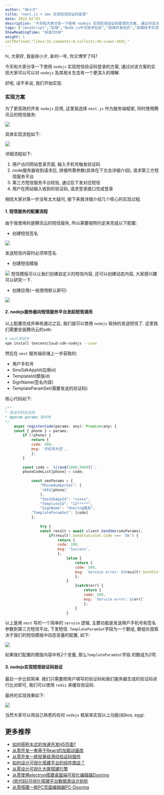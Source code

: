 ```yaml
---
author: "徐小夕"
title: "nest.js + sms 实现短信验证码登录"
date: 2022-02-03
description: "今天和大家分享一下使用 nodejs 实现短信验证码登录的方案, 通过对该方案的实现大家可以可以对 nodejs 及其相关生态有一个更深入的"
tags: ["JavaScript","后端","Node.js中文技术社区","前端开发社区","前端技术交流","前端框架教程","JavaScript 学习资源","CSS 技巧与最佳实践","HTML5 最新动态","前端工程师职业发展","开源前端项目","前端技术趋势"]
ShowReadingTime: "阅读3分钟"
weight: 1
selfDefined:"likes:33,comments:0,collects:49,views:4691,"
---
```

hi, 大家好, 我是徐小夕, 新的一年, 你又博学了吗?

今天和大家分享一下使用 `nodejs` 实现短信验证码登录的方案, 通过对该方案的实现大家可以可以对 `nodejs` 及其相关生态有一个更深入的理解.

好啦, 话不多说, 我们开始实现.

### 实现方案

为了更高效的开发 `nodejs` 应用, 这里我选择 `nest.js` 作为服务端框架, 同时使用腾讯云的短信服务:

![](/images/jueJin/61b2f59f22dc440.png)

具体实现流程如下:

![](/images/jueJin/f44ae05fed0d415.png)

详细流程如下:

1.  用户访问网站登录页面, 输入手机号触发验证码
2.  node服务器收到请求后, 拼接所需参数(具体在下文会详细介绍), 请求第三方短信服务平台
3.  第三方短信服务平台校验, 通过后下发对应短信
4.  用户在网站输入收到的验证码, 请求登录接口完成登录

相信大家对第一步没有太大疑问, 接下来我详细介绍几个核心的实现过程.

#### 1\. 短信服务的配置流程

由于我使用的是腾讯云的短信服务, 所以需要按照约定来完成以下配置:

*   创建短信签名

![](/images/jueJin/70825e369c38467.png)

发送短信内容时必须带签名.

*   创建短信模版

![](/images/jueJin/5a9cd49c1d38407.png) 短信模版可以让我们创建自定义的短信内容, 还可以创建动态内容, 大家感兴趣可以研究一下.

*   创建应用(一般使用默认即可)

![](/images/jueJin/250cebb9ac3e4d2.png)

#### 2\. nodejs服务器向短信服务平台发起短信调用

以上配置完成并审核通过之后, 我们就可以使用 `nodejs` 愉快的发送短信了. 这里我们需要安装腾讯云的sdk:

```bash
# nest项目中
npm install tencentcloud-sdk-nodejs --save
```

然后在 `nest` 服务端存储上一步获取的:

*   用户手机号
*   SmsSdkAppId(应用id)
*   TemplateId(模版id)
*   SignName(签名内容)
*   TemplateParamSet(需要发送的验证码)

核心代码如下:

```js
/**
* 发送手机验证码
* @param params 请求体
*/
    async registerCode(params: any): Promise<any> {
    const { phone } = params;
        if (!phone) {
            return {
            code: 400,
            msg: '手机号为空',
            };
        }
        
        const code = `${rand(1000,9999)}`;
        phoneCodeList[phone] = code;
        
            const smsParams = {
                "PhoneNumberSet": [
                `+86${phone}`
                ],
                "SmsSdkAppId": "xxxxx",
                "TemplateId": "12*****",
                "SignName": "dooring服务",
            "TemplateParamSet": [code]
            };
            
                try {
                const result = await client.SendSms(smsParams);
                    if(result?.SendStatusSet.Code === 'Ok') {
                        return {
                        code: 200,
                        msg: 'Success',
                        };
                            }else {
                                return {
                                code: 500,
                                msg: `Service error: ${result?.SendStatusSet.Message}`,
                                };
                            }
                                }catch(err) {
                                    return {
                                    code: 500,
                                    msg: `Service error: ${err}`
                                    };
                                }
                            }
```

以上是用 `nest` 写的一个简单的 `service` 逻辑, 主要功能是发送用户手机号和签名参数到第三方短信平台, 下发短信. `TemplateParamSet`字段为一个数组, 数组长度取决于我们的短信模版中动态变量的配置, 如下:

![](/images/jueJin/afd41d7488eb456.png)

如果我们配置的模版内容中有2个变量, 那么`TemplateParamSet`字段 的数组为2项.

#### 3\. nodejs实现短信验证码验证

最后一步比较简单. 我们只需要把用户填写的验证码和我们服务器生成的验证码进行比对即可, 我们可以使用 `redis` 来缓存验证码.

最终的实现效果如下:

![](/images/jueJin/6d0be0a977a04e0.png)

当然大家可以用自己熟悉的任何 `nodejs` 框架来实现以上功能(如koa, egg).

更多推荐
----

*   [如何搭积木式的快速开发H5页面?](https://juejin.cn/post/6904878119724056584 "https://juejin.cn/post/6904878119724056584")
*   [从零开发一套基于React的加载动画库](https://juejin.cn/post/7028583529940254757 "https://juejin.cn/post/7028583529940254757")
*   [从零开发一款轻量级滑动验证码插件](https://juejin.cn/post/7007615666609979400 "https://juejin.cn/post/7007615666609979400")
*   [如何设计可视化搭建平台的组件商店？](https://juejin.cn/post/6986824393653485605 "https://juejin.cn/post/6986824393653485605")
*   [从零设计可视化大屏搭建引擎](https://juejin.cn/post/6981257575425654792 "https://juejin.cn/post/6981257575425654792")
*   [从零使用electron搭建桌面端可视化编辑器Dooring](https://juejin.cn/post/6976476731662139428 "https://juejin.cn/post/6976476731662139428")
*   [(低代码)可视化搭建平台数据源设计剖析](https://juejin.cn/post/6973946702235615269 "https://juejin.cn/post/6973946702235615269")
*   [从零搭建一款PC页面编辑器PC-Dooring](https://juejin.cn/post/6950075140906418213 "https://juejin.cn/post/6950075140906418213")